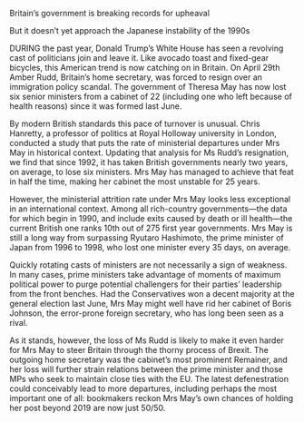 Britain’s government is breaking records for upheaval

But it doesn’t yet approach the Japanese instability of the 1990s

DURING the past year, Donald Trump’s White House has seen a revolving cast of politicians join and leave it. Like avocado toast and fixed-gear bicycles, this American trend is now catching on in Britain. On April 29th Amber Rudd, Britain’s home secretary, was forced to resign over an immigration policy scandal. The government of Theresa May has now lost six senior ministers from a cabinet of 22 (including one who left because of health reasons) since it was formed last June.

By modern British standards this pace of turnover is unusual. Chris Hanretty, a professor of politics at Royal Holloway university in London, conducted a study that puts the rate of ministerial departures under Mrs May in historical context. Updating that analysis for Ms Rudd’s resignation, we find that since 1992, it has taken British governments nearly two years, on average, to lose six ministers. Mrs May has managed to achieve that feat in half the time, making her cabinet the most unstable for 25 years. 

However, the ministerial attrition rate under Mrs May looks less exceptional in an international context. Among all rich-country governments—the data for which begin in 1990, and include exits caused by death or ill health—the current British one ranks 10th out of 275 first year governments. Mrs May is still a long way from surpassing Ryutaro Hashimoto, the prime minister of Japan from 1996 to 1998, who lost one minister every 35 days, on average.

Quickly rotating casts of ministers are not necessarily a sign of weakness. In many cases, prime ministers take advantage of moments of maximum political power to purge potential challengers for their parties’ leadership from the front benches. Had the Conservatives won a decent majority at the general election last June, Mrs May might well have rid her cabinet of Boris Johnson, the error-prone foreign secretary, who has long been seen as a rival. 

As it stands, however, the loss of Ms Rudd is likely to make it even harder for Mrs May to steer Britain through the thorny process of Brexit. The outgoing home secretary was the cabinet’s most prominent Remainer, and her loss will further strain relations between the prime minister and those MPs who seek to maintain close ties with the EU. The latest defenestration could conceivably lead to more departures, including perhaps the most important one of all: bookmakers reckon Mrs May’s own chances of holding her post beyond 2019 are now just 50/50. 
